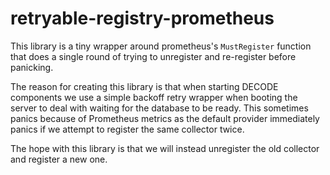 # retryable-registry-prometheus

This library is a tiny wrapper around prometheus's `MustRegister` function
that does a single round of trying to unregister and re-register before
panicking.

The reason for creating this library is that when starting DECODE components
we use a simple backoff retry wrapper when booting the server to deal with
waiting for the database to be ready. This sometimes panics because of
Prometheus metrics as the default provider immediately panics if we attempt
to register the same collector twice.

The hope with this library is that we will instead unregister the old
collector and register a new one.